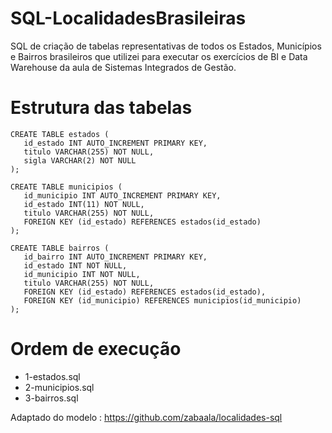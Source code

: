 # SQL-LocalidadesBrasileiras
SQL de criação de tabelas representativas de todos os Estados, Municípios e Bairros brasileiros que utilizei para executar os exercícios de BI e Data Warehouse da aula de Sistemas Integrados de Gestão. 


# Estrutura das tabelas 


 ```
 CREATE TABLE estados (
    id_estado INT AUTO_INCREMENT PRIMARY KEY,
    titulo VARCHAR(255) NOT NULL,
    sigla VARCHAR(2) NOT NULL
);

CREATE TABLE municipios (
    id_municipio INT AUTO_INCREMENT PRIMARY KEY, 
    id_estado INT(11) NOT NULL,
    titulo VARCHAR(255) NOT NULL,
    FOREIGN KEY (id_estado) REFERENCES estados(id_estado)    
);

CREATE TABLE bairros (
    id_bairro INT AUTO_INCREMENT PRIMARY KEY,
    id_estado INT NOT NULL,
    id_municipio INT NOT NULL,
    titulo VARCHAR(255) NOT NULL,
    FOREIGN KEY (id_estado) REFERENCES estados(id_estado),    
    FOREIGN KEY (id_municipio) REFERENCES municipios(id_municipio)    
);

```

# Ordem de execução 

* 1-estados.sql
* 2-municipios.sql
* 3-bairros.sql

Adaptado do modelo : https://github.com/zabaala/localidades-sql

